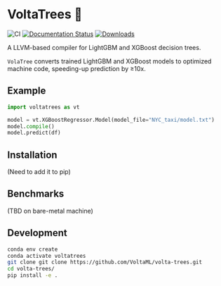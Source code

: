 # VoltaTrees 🍃
![CI](https://github.com/siboehm/lleaves/workflows/CI/badge.svg)
[![Documentation Status](https://readthedocs.org/projects/lleaves/badge/?version=latest)](https://lleaves.readthedocs.io/en/latest/?badge=latest)
[![Downloads](https://pepy.tech/badge/lleaves)](https://pepy.tech/project/lleaves)

A LLVM-based compiler for LightGBM and XGBoost decision trees.

`VolaTree` converts trained LightGBM and XGBoost models to optimized machine code, speeding-up prediction by ≥10x.

## Example

```python
import voltatrees as vt

model = vt.XGBoostRegressor.Model(model_file="NYC_taxi/model.txt")
model.compile()
model.predict(df)
```

## Installation

(Need to add it to pip)

## Benchmarks

(TBD on bare-metal machine)

## Development 

```bash
conda env create
conda activate voltatrees
git clone git clone https://github.com/VoltaML/volta-trees.git
cd volta-trees/
pip install -e .
```
